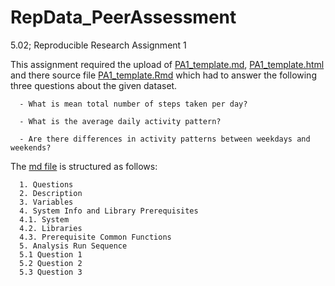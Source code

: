 # RepData_PeerAssessment
5.02; Reproducible Research Assignment 1

This assignment required the upload of [PA1_template.md][3], [PA1_template.html][2]
and there source file [PA1_template.Rmd][1] which had to answer the following three 
questions about the given dataset.

      - What is mean total number of steps taken per day?
      
      - What is the average daily activity pattern?
      
      - Are there differences in activity patterns between weekdays and weekends?


The [md file][1] is structured as follows:

      1. Questions
      2. Description
      3. Variables
      4. System Info and Library Prerequisites
      4.1. System
      4.2. Libraries
      4.3. Prerequisite Common Functions
      5. Analysis Run Sequence
      5.1 Question 1
      5.2 Question 2
      5.3 Question 3

[1]: https://github.com/JulesBuh/RepData_PeerAssessment/blob/master/PA1_template.Rmd
[2]: https://github.com/JulesBuh/RepData_PeerAssessment/blob/master/PA1_template.html
[3]: https://github.com/JulesBuh/RepData_PeerAssessment/blob/master/PA1_template.md
